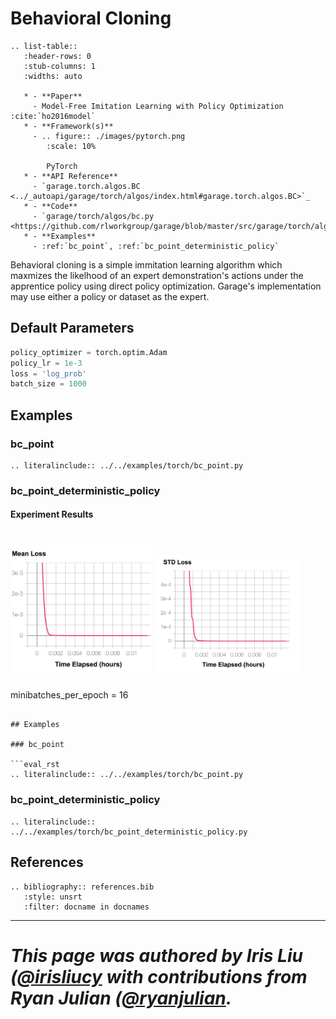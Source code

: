 # Behavioral Cloning

```eval_rst
.. list-table::
   :header-rows: 0
   :stub-columns: 1
   :widths: auto

   * - **Paper**
     - Model-Free Imitation Learning with Policy Optimization :cite:`ho2016model`
   * - **Framework(s)**
     - .. figure:: ./images/pytorch.png
        :scale: 10%

        PyTorch
   * - **API Reference**
     - `garage.torch.algos.BC <../_autoapi/garage/torch/algos/index.html#garage.torch.algos.BC>`_
   * - **Code**
     - `garage/torch/algos/bc.py <https://github.com/rlworkgroup/garage/blob/master/src/garage/torch/algos/bc.py>`_
   * - **Examples**
     - :ref:`bc_point`, :ref:`bc_point_deterministic_policy`

```

Behavioral cloning is a simple immitation learning algorithm which maxmizes the likelhood of an expert demonstration's actions under the apprentice policy using direct policy optimization. Garage's implementation may use either a policy or dataset as the expert.

## Default Parameters

```python
policy_optimizer = torch.optim.Adam
policy_lr = 1e-3
loss = 'log_prob'
batch_size = 1000
```

## Examples

### bc_point

```eval_rst
.. literalinclude:: ../../examples/torch/bc_point.py
```

### bc_point_deterministic_policy

#### Experiment Results

<img src="https://github.com/rlworkgroup/garage/blob/master/docs/user/images/bc_meanLoss.png" width=45%> <img src="https://github.com/rlworkgroup/garage/blob/master/docs/user/images/bc_stdLoss.png" width=45%>
=======
minibatches_per_epoch = 16
```

## Examples

### bc_point

```eval_rst
.. literalinclude:: ../../examples/torch/bc_point.py
```

### bc_point_deterministic_policy

```eval_rst
.. literalinclude:: ../../examples/torch/bc_point_deterministic_policy.py
```

## References

```eval_rst
.. bibliography:: references.bib
   :style: unsrt
   :filter: docname in docnames
```

----

*This page was authored by Iris Liu ([@irisliucy](https://github.com/irisliucy) with contributions from Ryan Julian ([@ryanjulian](https://github.com/ryanjulian).*
=======
